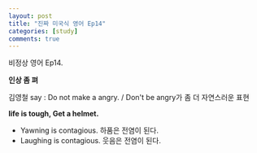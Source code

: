 ```yaml
---
layout: post
title: "진짜 미국식 영어 Ep14"
categories: [study]
comments: true
---
```


비정상 영어 Ep14. 

<b>인상 좀 펴</b>

김영철 say : Do not make a angry. / Don't be angry가 좀 더 자연스러운 표현

<b>life is tough, Get a helmet.</b>

- Yawning is contagious. 하품은 전염이 된다. <br>
- Laughing is contagious. 웃음은 전염이 된다. 
